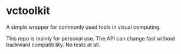# vctoolkit

A simple wrapper for commonly used tools in visual computing.

This repo is mainly for personal use.
The API can change fast without backward compatibility.
No tests at all.
